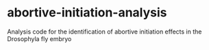 # abortive-initiation-analysis
Analysis code for the identification of abortive initiation effects in the Drosophyla fly embryo
